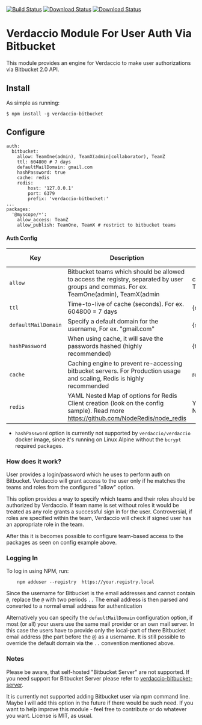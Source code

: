 [![Build Status](https://travis-ci.org/idangozlan/verdaccio-bitbucket.svg?branch=master)](https://travis-ci.org/idangozlan/verdaccio-bitbucket)
[![Download Status](https://img.shields.io/npm/dm/verdaccio-bitbucket.svg)](https://www.npmjs.com/package/verdaccio-bitbucket)
[![Download Status](https://img.shields.io/npm/v/verdaccio-bitbucket.svg)](https://www.npmjs.com/package/verdaccio-bitbucket)

# Verdaccio Module For User Auth Via Bitbucket

This module provides an engine for Verdaccio to make user authorizations via 
Bitbucket 2.0 API.

## Install

As simple as running:

    $ npm install -g verdaccio-bitbucket

## Configure

    auth:
      bitbucket:
        allow: TeamOne(admin), TeamX(admin|collaborator), TeamZ
        ttl: 604800 # 7 days
        defaultMailDomain: gmail.com
        hashPassword: true
        cache: redis
        redis:
            host: '127.0.0.1'
            port: 6379
            prefix: 'verdaccio-bitbucket:'
    ...
    packages:
      '@myscope/*':
        allow_access: TeamZ
        allow_publish: TeamOne, TeamX # restrict to bitbucket teams


#### Auth Config
| Key               | Description                                                                                                                                                   | Options              | Default value |
|-------------------|---------------------------------------------------------------------------------------------------------------------------------------------------------------|----------------------|---------------|
| `allow`             | Bitbucket teams which should be allowed to access the registry, separated by user groups and commas. For ex. TeamOne(admin), TeamX(admin|collaborator), TeamZ | {string}             | null          |
| `ttl`               | Time-to-live of cache (seconds). For ex. 604800 = 7 days                                                                                                      | {number}             | 604800        |
| `defaultMailDomain` | Specify a default domain for the username, For ex. "gmail.com"                                                                                                | {string}             | null          |
| `hashPassword`      | When using cache, it will save the passwords hashed (highly recommended)                                                                                      | {true|false}         | true          |
| `cache`             | Caching engine to prevent re-accessing bitbucket servers. For Production usage and scaling, Redis is highly recommended                                       | redis|in-memory|null | null          |
| `redis`             | YAML Nested Map of options for Redis Client creation (look on the config sample). Read more https://github.com/NodeRedis/node_redis                           | YAML Nested Map      |               |

* `hashPassword` option is currently not supported by `verdaccio/verdaccio` docker image, since it's running on Linux Alpine without the `bcrypt` required packages.

### How does it work?

User provides a login/password which he uses to perform auth on Bitbucket.
Verdaccio will grant access to the user only if he matches the teams and roles
from the configured "allow" option.

This option provides a way to specify which teams and their roles should be
authorized by Verdaccio. If team name is set without roles it would be treated
as any role grants a successful sign in for the user. Controversial, if roles 
are specified within the team, Verdaccio will check if signed user has an
appropriate role in the team.

After this it is becomes possible to configure team-based access to the packages
as seen on config example above.

### Logging In

To log in using NPM, run:

```
    npm adduser --registry  https://your.registry.local
```
Since the username for Bitbucket is the email addresses 
and cannot contain `@`, replace the `@` with two periods `..`
The email address is then parsed and converted to a normal email address for authentication

Alternatively you can specify the `defaultMailDomain` configuration option,
if most (or all) your users use the same mail provider or an own mail server.
In this case the users have to provide only the local-part of there Bitbucket
email address (the part before the `@`) as a username.
It is still possible to override the default domain via the `..` convention
mentioned above.

### Notes

Please be aware, that self-hosted "Bitbucket Server" are not supported. If you need support for Bitbucket Server please refer to [verdaccio-bitbucket-server](https://github.com/oeph/verdaccio-bitbucket-server).

It is currently not supported adding Bitbucket user via npm command line.
Maybe I will add this option in the future if there would be such need.
If you want to help improve this module - feel free to contribute or do whatever
you want. License is MIT, as usual.
